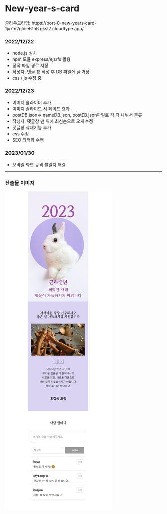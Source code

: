 # New-year-s-card

<p>클라우드타입: https://port-0-new-years-card-1jx7m2gldie61h6.gksl2.cloudtype.app/</p>

  <h3>2022/12/22</h3>
  <ul>
    <li>node.js 설치</li>
    <li>npm 모듈 express/ejs/fs 활용</li>
    <li>정적 파일 경로 지정</li>
    <li>작성자, 댓글 창 작성 후 DB 파일에 글 저장</li>
    <li>css / js 수정 중</li>
  </ul>
  <h3>2022/12/23</h3>
  <ul>
    <li>이미지 슬라이더 추가</li>
    <li>이미지 슬라이드 시 페이드 효과</li>
    <li>postDB.json=> nameDB.json, postDB.json파일로 각 각 나눠서 분류</li>
    <li>작성자, 댓글창 맨 위에 최신순으로 오게 수정</li>
    <li>댓글창 삭제기능 추가</li>
    <li>css 수정</li>
    <li>SEO 최적화 수행</li>
  </ul>
    <h3>2023/01/30</h3>
  <ul>
    <li>모바일 화면 규격 불일치 해결</li>
  </ul>
  <hr>
  <h3>산출물 이미지</h3>
  <img src="capture.png" alt="capture">
